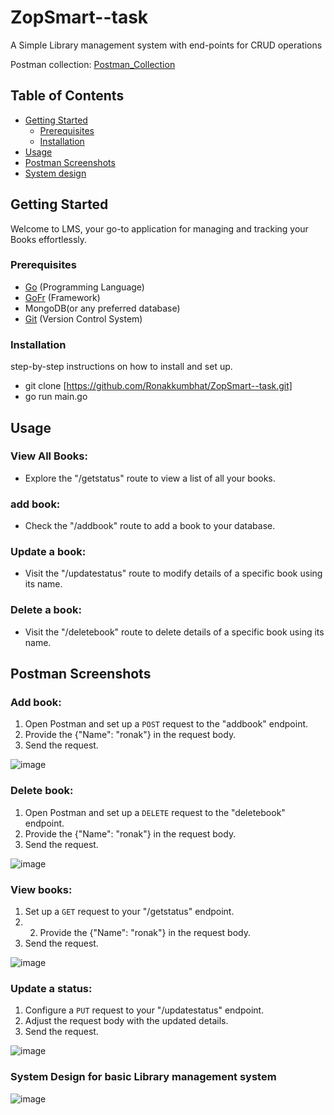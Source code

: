 # ZopSmart--task

A Simple Library management system with end-points for CRUD operations

Postman collection:
[Postman_Collection](https://www.postman.com/joint-operations-observer-83521299/workspace/zopsmart-task/collection/31312207-c9341749-3396-4f39-8d3d-fdac5f5af199?action=share&creator=31312207)

## Table of Contents

- [Getting Started](#getting-started)
  - [Prerequisites](#prerequisites)
  - [Installation](#installation)
- [Usage](#usage)
- [Postman Screenshots](#postman-screenshots)
-  [System design](#System-Design-for-basic-Library-management-system)

## Getting Started

Welcome to LMS, your go-to application for managing and tracking your Books effortlessly.


### Prerequisites

- [Go](https://golang.org/) (Programming Language)
- [GoFr](https://gofr.dev/) (Framework)
- MongoDB(or any preferred database)
- [Git](https://git-scm.com/) (Version Control System)


### Installation

step-by-step instructions on how to install and set up.

- git clone [https://github.com/Ronakkumbhat/ZopSmart--task.git]
- go run main.go 

## Usage

### View All Books:

- Explore the "/getstatus" route to view a list of all your books.

### add book:

- Check the "/addbook" route to add a book to your database.

### Update a book:

- Visit the "/updatestatus" route to modify details of a specific book using its name.

### Delete a book:

- Visit the "/deletebook" route to delete details of a specific book using its name.

## Postman Screenshots

### Add book:

1. Open Postman and set up a `POST` request to the "addbook" endpoint.
2. Provide the {"Name": "ronak"} in the request body.
3. Send the request.

  ![image](https://github.com/Ronakkumbhat/ZopSmart--task/assets/91602958/43fb5de4-186d-45d4-83b1-9911e4f11975)


### Delete book:

1. Open Postman and set up a `DELETE` request to the "deletebook" endpoint.
2. Provide the {"Name": "ronak"} in the request body.
3. Send the request.

  ![image](https://github.com/Ronakkumbhat/ZopSmart--task/assets/91602958/2e17287b-e33b-439e-a628-af64d6a42a05)

### View  books:

1. Set up a `GET` request to your "/getstatus" endpoint.
2. 2. Provide the {"Name": "ronak"} in the request body.
3. Send the request.

  ![image](https://github.com/Ronakkumbhat/ZopSmart--task/assets/91602958/23e71e05-1f91-4a8d-b7cc-848765893f79)


### Update a status:

1. Configure a `PUT` request to your "/updatestatus" endpoint.
2. Adjust the request body with the updated details.
3. Send the request.

  ![image](https://github.com/Ronakkumbhat/ZopSmart--task/assets/91602958/b5448a0c-5a0a-471c-a2b3-b9cb741c8438)

### System Design for basic Library management system
![image](https://github.com/Ronakkumbhat/ZopSmart--task/assets/91602958/0ca590f2-c41f-4314-96d4-d1415e3a62e6)


